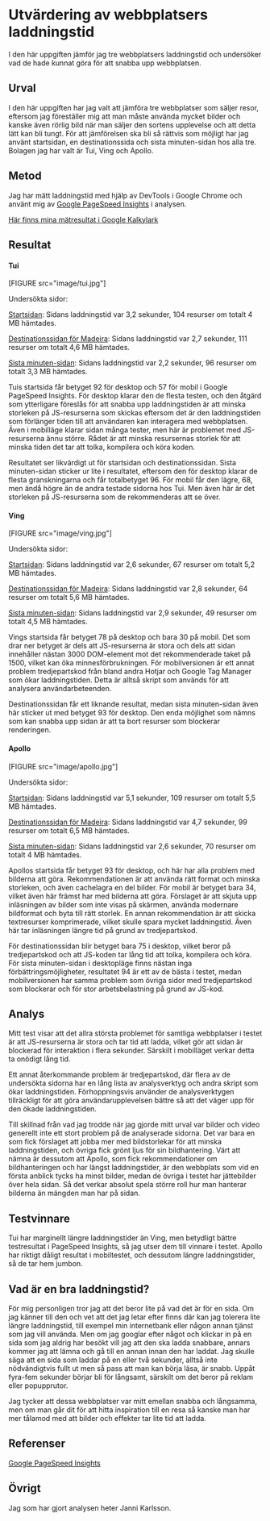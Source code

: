 ---
---
Utvärdering av webbplatsers laddningstid
=======================

I den här uppgiften jämför jag tre webbplatsers laddningstid och undersöker vad de hade kunnat göra för att snabba upp webbplatsen.

Urval
-----------------------

I den här uppgiften har jag valt att jämföra tre webbplatser som säljer resor, eftersom jag föreställer mig att man måste använda mycket bilder och kanske även rörlig bild när man säljer den sortens upplevelse och att detta lätt kan bli tungt. För att jämförelsen ska bli så rättvis som möjligt har jag använt startsidan, en destinationssida och sista minuten-sidan hos alla tre. Bolagen jag har valt är Tui, Ving och Apollo.

Metod
-----------------------

Jag har mätt laddningstid med hjälp av DevTools i Google Chrome och använt mig av [Google PageSpeed Insights](https://developers.google.com/speed/pagespeed/insights) i analysen.

[Här finns mina mätresultat i Google Kalkylark](https://docs.google.com/spreadsheets/d/16u8p9d_c4taY4MP6dmjFUOkVG-vxmO07ngVL6W-s2ZQ/edit?usp=sharing)

Resultat
-----------------------

#### Tui

[FIGURE src="image/tui.jpg"]

Undersökta sidor:

[Startsidan](https://www.tui.se/): Sidans laddningstid var 3,2 sekunder, 104 resurser om totalt 4 MB hämtades.

[Destinationssidan för Madeira](https://www.tui.se/resa/portugal/madeira/): Sidans laddningstid var 2,7 sekunder, 111 resurser om totalt 4,6 MB hämtades.

[Sista minuten-sidan](https://www.tui.se/erbjudanden/sista-minuten/): Sidans laddningstid var 2,2 sekunder, 96 resurser om totalt 3,3 MB hämtades.

Tuis startsida får betyget 92 för desktop och 57 för mobil i Google PageSpeed Insights. För desktop klarar den de flesta testen, och den åtgärd som ytterligare föreslås för att snabba upp laddningstiden är att minska storleken på JS-resurserna som skickas eftersom det är den laddningstiden som förlänger tiden till att användaren kan interagera med webbplatsen. Även i mobilläge klarar sidan många tester, men här är problemet med JS-resurserna ännu större. Rådet är att minska resursernas storlek för att minska tiden det tar att tolka, kompilera och köra koden.

Resultatet ser likvärdigt ut för startsidan och destinationssidan. Sista minuten-sidan sticker ur lite i resultatet, eftersom den för desktop klarar de flesta granskningarna och får totalbetyget 96. För mobil får den lägre, 68, men ändå högre än de andra testade sidorna hos Tui. Men även här är det storleken på JS-resurserna som de rekommenderas att se över.

#### Ving

[FIGURE src="image/ving.jpg"]

Undersökta sidor:

[Startsidan](https://www.ving.se/): Sidans laddningstid var 2,6 sekunder, 67 resurser om totalt 5,2 MB hämtades.

[Destinationssidan för Madeira](https://www.ving.se/portugal/madeira): Sidans laddningstid var 2,8 sekunder, 64 resurser om totalt 5,6 MB hämtades.

[Sista minuten-sidan](https://www.ving.se/sista-minuten): Sidans laddningstid var 2,9 sekunder, 49 resurser om totalt 4,5 MB hämtades.

Vings startsida får betyget 78 på desktop och bara 30 på mobil. Det som drar ner betyget är dels att JS-resurserna är stora och dels att sidan innehåller nästan 3000 DOM-element mot det rekommenderade taket på 1500, vilket kan öka minnesförbrukningen. För mobilversionen är ett annat problem tredjepartskod från bland andra Hotjar och Google Tag Manager som ökar laddningstiden. Detta är alltså skript som används för att analysera användarbeteenden.

Destinationssidan får ett liknande resultat, medan sista minuten-sidan även här sticker ut med betyget 93 för desktop. Den enda möjlighet som nämns som kan snabba upp sidan är att ta bort resurser som blockerar renderingen.

#### Apollo

[FIGURE src="image/apollo.jpg"]

Undersökta sidor:

[Startsidan](https://www.apollo.se/): Sidans laddningstid var 5,1 sekunder, 109 resurser om totalt 5,5 MB hämtades.

[Destinationssidan för Madeira](https://www.apollo.se/resor/europa/portugal/madeira): Sidans laddningstid var 4,7 sekunder, 99 resurser om totalt 6,5 MB hämtades.

[Sista minuten-sidan](https://www.apollo.se/sista-minuten): Sidans laddningstid var 2,6 sekunder, 70 resurser om totalt 4 MB hämtades.

Apollos startsida får betyget 93 för desktop, och här har alla problem med bilderna att göra. Rekommendationen är att använda rätt format och minska storleken, och även cachelagra en del bilder. För mobil är betyget bara 34, vilket även här främst har med bilderna att göra. Förslaget är att skjuta upp inläsningen av bilder som inte visas på skärmen, använda modernare bildformat och byta till rätt storlek. En annan rekommendation är att skicka textresurser komprimerade, vilket skulle spara mycket laddningstid. Även här tar inläsningen längre tid på grund av tredjepartskod.

För destinationssidan blir betyget bara 75 i desktop, vilket beror på tredjepartskod och att JS-koden tar lång tid att tolka, kompilera och köra. För sista minuten-sidan i desktopläge finns nästan inga förbättringsmöjligheter, resultatet 94 är ett av de bästa i testet, medan mobilversionen har samma problem som övriga sidor med tredjepartskod som blockerar och för stor arbetsbelastning på grund av JS-kod.

Analys
-----------------------

Mitt test visar att det allra största problemet för samtliga webbplatser i testet är att JS-resurserna är stora och tar tid att ladda, vilket gör att sidan är blockerad för interaktion i flera sekunder. Särskilt i mobilläget verkar detta ta onödigt lång tid.

Ett annat återkommande problem är tredjepartskod, där flera av de undersökta sidorna har en lång lista av analysverktyg och andra skript som ökar laddningstiden. Förhoppningsvis använder de analysverktygen tillräckligt för att göra användarupplevelsen bättre så att det väger upp för den ökade laddningstiden.

Till skillnad från vad jag trodde när jag gjorde mitt urval var bilder och video generellt inte ett stort problem på de analyserade sidorna. Det var bara en som fick förslaget att jobba mer med bildstorlekar för att minska laddningstiden, och övriga fick grönt ljus för sin bildhantering. Värt att nämna är dessutom att Apollo, som fick rekommendationer om bildhanteringen och har längst laddningstider, är den webbplats som vid en första anblick tycks ha minst bilder, medan de övriga i testet har jättebilder över hela sidan. Så det verkar absolut spela större roll hur man hanterar bilderna än mängden man har på sidan.

Testvinnare
-----------------------

Tui har marginellt längre laddningstider än Ving, men betydligt bättre testresultat i PageSpeed Insights, så jag utser dem till vinnare i testet. Apollo har riktigt dåligt resultat i mobiltestet, och dessutom längre laddningstider, så de tar hem jumbon.

Vad är en bra laddningstid?
-----------------------

För mig personligen tror jag att det beror lite på vad det är för en sida. Om jag känner till den och vet att det jag letar efter finns där kan jag tolerera lite längre laddningstid, till exempel min internetbank eller någon annan tjänst som jag vill använda. Men om jag googlar efter något och klickar in på en sida som jag aldrig har besökt vill jag att den ska ladda snabbare, annars kommer jag att lämna och gå till en annan innan den har laddat. Jag skulle säga att en sida som laddar på en eller två sekunder, alltså inte nödvändigtvis fullt ut men så pass att man kan börja läsa, är snabb. Uppåt fyra-fem sekunder börjar bli för långsamt, särskilt om det beror på reklam eller popupprutor.

Jag tycker att dessa webbplatser var mitt emellan snabba och långsamma, men om man går dit för att hitta inspiration till en resa så kanske man har mer tålamod med att bilder och effekter tar lite tid att ladda.

Referenser
-----------------------

[Google PageSpeed Insights](https://developers.google.com/speed/pagespeed/insights)

Övrigt
-----------------------

Jag som har gjort analysen heter Janni Karlsson.
